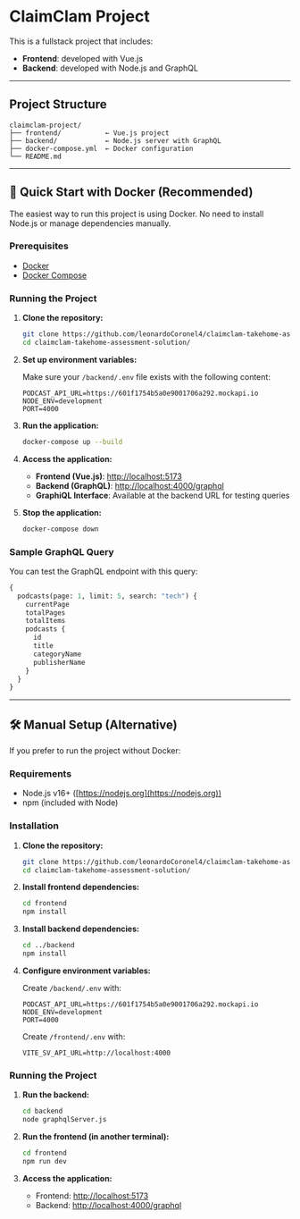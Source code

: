 # ClaimClam Project

This is a fullstack project that includes:
- **Frontend**: developed with Vue.js
- **Backend**: developed with Node.js and GraphQL

---

## Project Structure
```
claimclam-project/
├── frontend/           ← Vue.js project
├── backend/            ← Node.js server with GraphQL
├── docker-compose.yml  ← Docker configuration
└── README.md
```

---

## 🚀 Quick Start with Docker (Recommended)

The easiest way to run this project is using Docker. No need to install Node.js or manage dependencies manually.

### Prerequisites
- [Docker](https://www.docker.com/get-started)
- [Docker Compose](https://docs.docker.com/compose/install/)

### Running the Project

1. **Clone the repository:**
   ```bash
   git clone https://github.com/leonardoCoronel4/claimclam-takehome-assessment-solution
   cd claimclam-takehome-assessment-solution/
   ```

2. **Set up environment variables:**
   
   Make sure your `/backend/.env` file exists with the following content:
   ```env
   PODCAST_API_URL=https://601f1754b5a0e9001706a292.mockapi.io
   NODE_ENV=development
   PORT=4000
   ```

3. **Run the application:**
   ```bash
   docker-compose up --build
   ```

4. **Access the application:**
   - **Frontend (Vue.js)**: [http://localhost:5173](http://localhost:5173)
   - **Backend (GraphQL)**: [http://localhost:4000/graphql](http://localhost:4000/graphql)
   - **GraphiQL Interface**: Available at the backend URL for testing queries

5. **Stop the application:**
   ```bash
   docker-compose down
   ```

### Sample GraphQL Query
You can test the GraphQL endpoint with this query:
```graphql
{
  podcasts(page: 1, limit: 5, search: "tech") {
    currentPage
    totalPages
    totalItems
    podcasts {
      id
      title
      categoryName
      publisherName
    }
  }
}
```

---

## 🛠️ Manual Setup (Alternative)

If you prefer to run the project without Docker:

### Requirements
- Node.js v16+ ([https://nodejs.org](https://nodejs.org))
- npm (included with Node)

### Installation

1. **Clone the repository:**
   ```bash
   git clone https://github.com/leonardoCoronel4/claimclam-takehome-assessment-solution
   cd claimclam-takehome-assessment-solution/
   ```

2. **Install frontend dependencies:**
   ```bash
   cd frontend
   npm install
   ```

3. **Install backend dependencies:**
   ```bash
   cd ../backend
   npm install
   ```

4. **Configure environment variables:**
   
   Create `/backend/.env` with:
   ```env
   PODCAST_API_URL=https://601f1754b5a0e9001706a292.mockapi.io
   NODE_ENV=development
   PORT=4000
   ```
   
   Create `/frontend/.env` with:
   ```env
   VITE_SV_API_URL=http://localhost:4000
   ```

### Running the Project

1. **Run the backend:**
   ```bash
   cd backend
   node graphqlServer.js
   ```

2. **Run the frontend (in another terminal):**
   ```bash
   cd frontend
   npm run dev
   ```

3. **Access the application:**
   - Frontend: [http://localhost:5173](http://localhost:5173)
   - Backend: [http://localhost:4000/graphql](http://localhost:4000/graphql)
